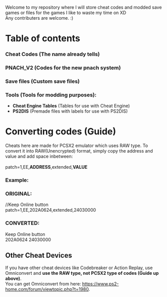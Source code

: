 Welcome to my repository where I will store cheat codes and modded save games or files for the games I like to waste my time on XD <br/>
Any contributers are welcome. :)

# Table of contents <br/>
### **Cheat Codes** (The name already tells) <br/>
### **PNACH_V2** (Codes for the new pnach system) <br/>
### **Save files** (Custom save files) <br/>
### **Tools** (Tools for modding purposes):
- **Cheat Engine Tables** (Tables for use with Cheat Engine)
- **PS2DIS** (Premade files with labels for use with PS2DIS)

# Converting codes (Guide)
Cheats here are made for PCSX2 emulator which uses RAW type. To convert it into RAW(Unencrypted) format, simply copy the address and value and add space inbetween: <br/>
<br/>
patch=1,EE,**ADDRESS**,extended,**VALUE** <br/>
### Example: <br/>
### ORIGINAL:<br/>
//Keep Online button <br/>
patch=1,EE,202A0624,extended,24030000 <br/>
### CONVERTED:<br/>
Keep Online button <br/>
202A0624 24030000 <br/>

## Other Cheat Devices
If you have other cheat devices like Codebreaker or Action Replay, use Omniconvert and **use the RAW type, not PCSX2 type of codes (Guide up above)**.<br/>
You can get Omniconvert from here: https://www.ps2-home.com/forum/viewtopic.php?t=1980.
